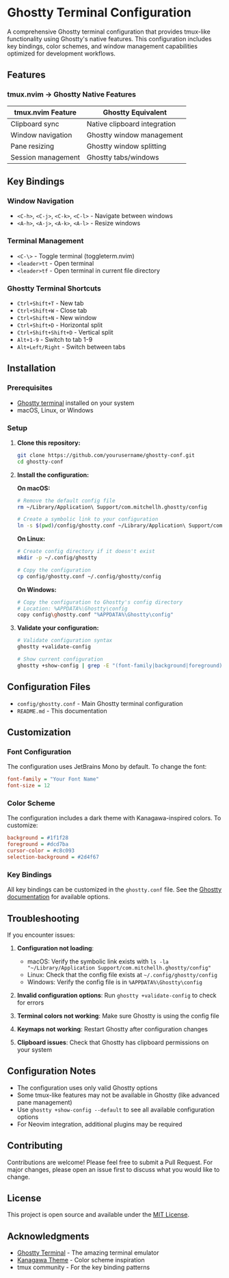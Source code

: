 # Ghostty Terminal Configuration

A comprehensive Ghostty terminal configuration that provides tmux-like functionality using Ghostty's native features. This configuration includes key bindings, color schemes, and window management capabilities optimized for development workflows.

## Features

### tmux.nvim → Ghostty Native Features

| tmux.nvim Feature | Ghostty Equivalent |
|------------------|-------------------|
| Clipboard sync | Native clipboard integration |
| Window navigation | Ghostty window management |
| Pane resizing | Ghostty window splitting |
| Session management | Ghostty tabs/windows |

## Key Bindings

### Window Navigation
- `<C-h>`, `<C-j>`, `<C-k>`, `<C-l>` - Navigate between windows
- `<A-h>`, `<A-j>`, `<A-k>`, `<A-l>` - Resize windows

### Terminal Management
- `<C-\>` - Toggle terminal (toggleterm.nvim)
- `<leader>tt` - Open terminal
- `<leader>tf` - Open terminal in current file directory

### Ghostty Terminal Shortcuts
- `Ctrl+Shift+T` - New tab
- `Ctrl+Shift+W` - Close tab
- `Ctrl+Shift+N` - New window
- `Ctrl+Shift+D` - Horizontal split
- `Ctrl+Shift+Shift+D` - Vertical split
- `Alt+1-9` - Switch to tab 1-9
- `Alt+Left/Right` - Switch between tabs

## Installation

### Prerequisites
- [Ghostty terminal](https://mitchellh.com/ghostty) installed on your system
- macOS, Linux, or Windows

### Setup

1. **Clone this repository:**
   ```bash
   git clone https://github.com/yourusername/ghostty-conf.git
   cd ghostty-conf
   ```

2. **Install the configuration:**

   **On macOS:**
   ```bash
   # Remove the default config file
   rm ~/Library/Application\ Support/com.mitchellh.ghostty/config
   
   # Create a symbolic link to your configuration
   ln -s $(pwd)/config/ghostty.conf ~/Library/Application\ Support/com.mitchellh.ghostty/config
   ```

   **On Linux:**
   ```bash
   # Create config directory if it doesn't exist
   mkdir -p ~/.config/ghostty
   
   # Copy the configuration
   cp config/ghostty.conf ~/.config/ghostty/config
   ```

   **On Windows:**
   ```bash
   # Copy the configuration to Ghostty's config directory
   # Location: %APPDATA%\Ghostty\config
   copy config\ghostty.conf "%APPDATA%\Ghostty\config"
   ```

3. **Validate your configuration:**
   ```bash
   # Validate configuration syntax
   ghostty +validate-config
   
   # Show current configuration
   ghostty +show-config | grep -E "(font-family|background|foreground)"
   ```

## Configuration Files

- `config/ghostty.conf` - Main Ghostty terminal configuration
- `README.md` - This documentation

## Customization

### Font Configuration
The configuration uses JetBrains Mono by default. To change the font:

```ini
font-family = "Your Font Name"
font-size = 12
```

### Color Scheme
The configuration includes a dark theme with Kanagawa-inspired colors. To customize:

```ini
background = #1f1f28
foreground = #dcd7ba
cursor-color = #c8c093
selection-background = #2d4f67
```

### Key Bindings
All key bindings can be customized in the `ghostty.conf` file. See the [Ghostty documentation](https://mitchellh.com/ghostty/docs/config) for available options.

## Troubleshooting

If you encounter issues:

1. **Configuration not loading**: 
   - macOS: Verify the symbolic link exists with `ls -la "~/Library/Application Support/com.mitchellh.ghostty/config"`
   - Linux: Check that the config file exists at `~/.config/ghostty/config`
   - Windows: Verify the config file is in `%APPDATA%\Ghostty\config`

2. **Invalid configuration options**: Run `ghostty +validate-config` to check for errors

3. **Terminal colors not working**: Make sure Ghostty is using the config file

4. **Keymaps not working**: Restart Ghostty after configuration changes

5. **Clipboard issues**: Check that Ghostty has clipboard permissions on your system

## Configuration Notes

- The configuration uses only valid Ghostty options
- Some tmux-like features may not be available in Ghostty (like advanced pane management)
- Use `ghostty +show-config --default` to see all available configuration options
- For Neovim integration, additional plugins may be required

## Contributing

Contributions are welcome! Please feel free to submit a Pull Request. For major changes, please open an issue first to discuss what you would like to change.

## License

This project is open source and available under the [MIT License](LICENSE).

## Acknowledgments

- [Ghostty Terminal](https://mitchellh.com/ghostty) - The amazing terminal emulator
- [Kanagawa Theme](https://github.com/rebelot/kanagawa.nvim) - Color scheme inspiration
- tmux community - For the key binding patterns